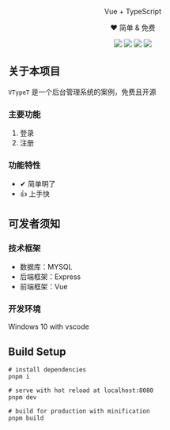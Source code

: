 <p align='center'>Vue + TypeScript </p>
<p align='center'>❤ 简单 & 免费 </p>
<p align='center'>
<img src='https://img.shields.io/badge/vue-3.2.37-brightgreen'>
<img src='https://img.shields.io/badge/vite-3.0.7-blue'>
<img src='https://img.shields.io/badge/express-4.18.1-yellow'>
<img src='https://img.shields.io/badge/node-16.13.2-lightgrey'>
</p>

## 关于本项目

`VTypeT` 是一个后台管理系统的案例，免费且开源

### 主要功能

1. 登录
2. 注册

### 功能特性

- ✔ 简单明了
- 👍 上手快

## 可发者须知

### 技术框架

- 数据库：MYSQL
- 后端框架：Express
- 前端框架：Vue

### 开发环境

Windows 10 with vscode

## Build Setup

```
# install dependencies
pnpm i

# serve with hot reload at localhost:8080
pnpm dev

# build for production with minification
pnpm build
```
